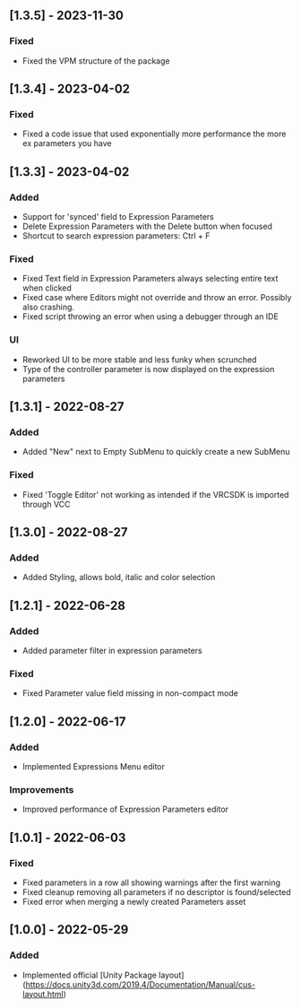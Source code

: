## [1.3.5] - 2023-11-30
### Fixed
- Fixed the VPM structure of the package

## [1.3.4] - 2023-04-02
### Fixed
- Fixed a code issue that used exponentially more performance the more ex parameters you have

## [1.3.3] - 2023-04-02
### Added
- Support for 'synced' field to Expression Parameters
- Delete Expression Parameters with the Delete button when focused
- Shortcut to search expression parameters: Ctrl + F
### Fixed
- Fixed Text field in Expression Parameters always selecting entire text when clicked
- Fixed case where Editors might not override and throw an error. Possibly also crashing.
- Fixed script throwing an error when using a debugger through an IDE
### UI
- Reworked UI to be more stable and less funky when scrunched
- Type of the controller parameter is now displayed on the expression parameters

## [1.3.1] - 2022-08-27
### Added
- Added "New" next to Empty SubMenu to quickly create a new SubMenu
### Fixed
- Fixed 'Toggle Editor' not working as intended if the VRCSDK is imported through VCC

## [1.3.0] - 2022-08-27
### Added
- Added Styling, allows bold, italic and color selection

## [1.2.1] - 2022-06-28
### Added
- Added parameter filter in expression parameters
### Fixed
- Fixed Parameter value field missing in non-compact mode

## [1.2.0] - 2022-06-17
### Added
- Implemented Expressions Menu editor
### Improvements
- Improved performance of Expression Parameters editor

## [1.0.1] - 2022-06-03
### Fixed
- Fixed parameters in a row all showing warnings after the first warning
- Fixed cleanup removing all parameters if no descriptor is found/selected
- Fixed error when merging a newly created Parameters asset

## [1.0.0] - 2022-05-29
### Added
- Implemented official [Unity Package layout] (https://docs.unity3d.com/2019.4/Documentation/Manual/cus-layout.html) 